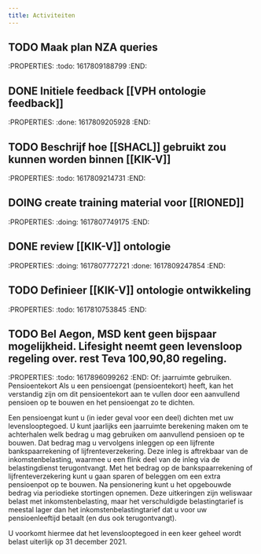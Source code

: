 ```yaml
---
title: Activiteiten
---
```


## TODO Maak plan NZA queries
:PROPERTIES:
:todo: 1617809188799
:END:
## DONE Initiele feedback [[VPH ontologie feedback]]
:PROPERTIES:
:done: 1617809205928
:END:
## TODO Beschrijf hoe [[SHACL]] gebruikt zou kunnen worden binnen [[KIK-V]]
:PROPERTIES:
:todo: 1617809214731
:END:
## DOING create training material voor [[RIONED]] 
:PROPERTIES:
:doing: 1617807749175
:END:
## DONE review [[KIK-V]] ontologie
:PROPERTIES:
:doing: 1617807772721
:done: 1617809247854
:END:
## TODO Definieer [[KIK-V]] ontologie ontwikkeling
:PROPERTIES:
:todo: 1617810753845
:END:
## TODO Bel Aegon, MSD kent geen bijspaar mogelijkheid. Lifesight neemt geen levensloop regeling over. rest Teva 100,90,80 regeling.
:PROPERTIES:
:todo: 1617896099262
:END:
Of: jaarruimte gebruiken. Pensioentekort
Als u een pensioengat (pensioentekort) heeft, kan het verstandig zijn om dit pensioentekort aan te vullen door een aanvullend pensioen op te bouwen en het pensioengat zo te dichten.

Een pensioengat kunt u (in ieder geval voor een deel) dichten met uw levenslooptegoed. U kunt jaarlijks een jaarruimte berekening maken om te achterhalen welk bedrag u mag gebruiken om aanvullend pensioen op te bouwen. Dat bedrag mag u vervolgens inleggen op een lijfrente bankspaarrekening of lijfrenteverzekering. Deze inleg is aftrekbaar van de inkomstenbelasting, waarmee u een flink deel van de inleg via de belastingdienst terugontvangt. Met het bedrag op de bankspaarrekening of lijfrenteverzekering kunt u gaan sparen of beleggen om een extra pensioenpot op te bouwen. Na pensionering kunt u het opgebouwde bedrag via periodieke stortingen opnemen. Deze uitkeringen zijn weliswaar belast met inkomstenbelasting, maar het verschuldigde belastingtarief is meestal lager dan het inkomstenbelastingtarief dat u voor uw pensioenleeftijd betaalt (en dus ook terugontvangt).

U voorkomt hiermee dat het levenslooptegoed in een keer geheel wordt belast uiterlijk op 31 december 2021.
##
